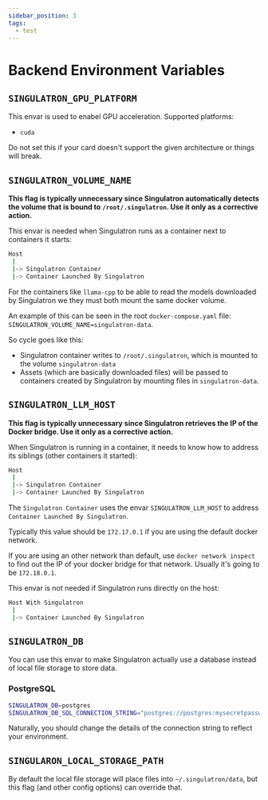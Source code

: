 ```yaml
---
sidebar_position: 3
tags:
  - test
---
```


# Backend Environment Variables

## `SINGULATRON_GPU_PLATFORM`

This envar is used to enabel GPU acceleration.
Supported platforms:

- `cuda`

Do not set this if your card doesn't support the given architecture or things will break.

## `SINGULATRON_VOLUME_NAME`

**This flag is typically unnecessary since Singulatron automatically detects the volume that is bound to `/root/.singulatron`. Use it only as a corrective action.**

This envar is needed when Singulatron runs as a container next to containers it starts:

```sh
Host
 |
 |-> Singulatron Container
 |-> Container Launched By Singulatron
```

For the containers like `llama-cpp` to be able to read the models downloaded by Singulatron we they must both mount the same docker volume.

An example of this can be seen in the root `docker-compose.yaml` file: `SINGULATRON_VOLUME_NAME=singulatron-data`.

So cycle goes like this:

- Singulatron container writes to `/root/.singulatron`, which is mounted to the volume `singulatron-data`
- Assets (which are basically downloaded files) will be passed to containers created by Singulatron by mounting files in `singulatron-data`.

## `SINGULATRON_LLM_HOST`

**This flag is typically unnecessary since Singulatron retrieves the IP of the Docker bridge. Use it only as a corrective action.**

When Singulatron is running in a container, it needs to know how to address its siblings (other containers it started):

```sh
Host
 |
 |-> Singulatron Container
 |-> Container Launched By Singulatron
```

The `Singulatron Container` uses the envar `SINGULATRON_LLM_HOST` to address `Container Launched By Singulatron`.

Typically this value should be `172.17.0.1` if you are using the default docker network.

If you are using an other network than default, use `docker network inspect` to find out the IP of your docker bridge for that network.
Usually it's going to be `172.18.0.1`.

This envar is not needed if Singulatron runs directly on the host:

```sh
Host With Singulatron
 |
 |-> Container Launched By Singulatron
```

## `SINGULATRON_DB`

You can use this envar to make Singulatron actually use a database instead of local file storage to store data.

### PostgreSQL

```sh
SINGULATRON_DB=postgres
SINGULATRON_DB_SQL_CONNECTION_STRING="postgres://postgres:mysecretpassword@localhost:5432/mydatabase?sslmode=disable"
```

Naturally, you should change the details of the connection string to reflect your environment.

## `SINGULARON_LOCAL_STORAGE_PATH`

By default the local file storage will place files into `~/.singulatron/data`, but this flag (and other config options) can override that.
